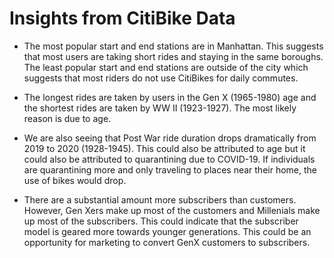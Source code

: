 <h1>Insights from CitiBike Data</h1>

- The most popular start and end stations are in Manhattan. This suggests that most users are taking short rides and staying in the same boroughs. The least popular start and end stations are outside of the city which suggests that most riders do not use CitiBikes for daily commutes.

- The longest rides are taken by users in the Gen X (1965-1980) age and the shortest rides are taken by WW II (1923-1927). The most likely reason is due to age. 

- We are also seeing that Post War ride duration drops dramatically from 2019 to 2020 (1928-1945). This could also be attributed to age but it could also be attributed to quarantining due to COVID-19. If individuals are quarantining more and only traveling to places near their home, the use of bikes would drop. 

- There are a substantial amount more subscribers than customers. However, Gen Xers make up most of the customers and Millenials make up most of the subscribers. This could indicate that the subscriber model is geared more towards younger generations. This could be an opportunity for marketing to convert GenX customers to subscribers. 
